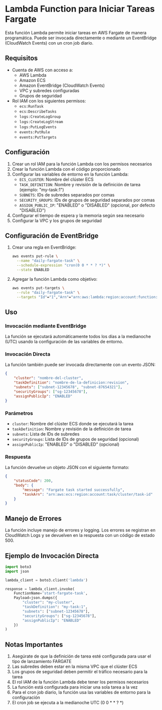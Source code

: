 # Lambda Function para Iniciar Tareas Fargate

Esta función Lambda permite iniciar tareas en AWS Fargate de manera programática. Puede ser invocada directamente o mediante un EventBridge (CloudWatch Events) con un cron job diario.

## Requisitos

- Cuenta de AWS con acceso a:
  - AWS Lambda
  - Amazon ECS
  - Amazon EventBridge (CloudWatch Events)
  - VPC y subredes configuradas
  - Grupos de seguridad
- Rol IAM con los siguientes permisos:
  - `ecs:RunTask`
  - `ecs:DescribeTasks`
  - `logs:CreateLogGroup`
  - `logs:CreateLogStream`
  - `logs:PutLogEvents`
  - `events:PutRule`
  - `events:PutTargets`

## Configuración

1. Crear un rol IAM para la función Lambda con los permisos necesarios
2. Crear la función Lambda con el código proporcionado
3. Configurar las variables de entorno en la función Lambda:
   - `ECS_CLUSTER`: Nombre del clúster ECS
   - `TASK_DEFINITION`: Nombre y revisión de la definición de tarea (ejemplo: "my-task:1")
   - `SUBNETS`: IDs de subredes separados por comas
   - `SECURITY_GROUPS`: IDs de grupos de seguridad separados por comas
   - `ASSIGN_PUBLIC_IP`: "ENABLED" o "DISABLED" (opcional, por defecto "DISABLED")
4. Configurar el tiempo de espera y la memoria según sea necesario
5. Configurar la VPC y los grupos de seguridad

## Configuración de EventBridge

1. Crear una regla en EventBridge:
   ```bash
   aws events put-rule \
     --name "daily-fargate-task" \
     --schedule-expression "cron(0 0 * * ? *)" \
     --state ENABLED
   ```

2. Agregar la función Lambda como objetivo:
   ```bash
   aws events put-targets \
     --rule "daily-fargate-task" \
     --targets "Id"="1","Arn"="arn:aws:lambda:region:account:function:start-fargate-task"
   ```

## Uso

### Invocación mediante EventBridge
La función se ejecutará automáticamente todos los días a la medianoche (UTC) usando la configuración de las variables de entorno.

### Invocación Directa
La función también puede ser invocada directamente con un evento JSON:

```json
{
    "cluster": "nombre-del-cluster",
    "taskDefinition": "nombre-de-la-definicion:revision",
    "subnets": ["subnet-12345678", "subnet-87654321"],
    "securityGroups": ["sg-12345678"],
    "assignPublicIp": "ENABLED"
}
```

### Parámetros

- `cluster`: Nombre del clúster ECS donde se ejecutará la tarea
- `taskDefinition`: Nombre y revisión de la definición de tarea
- `subnets`: Lista de IDs de subredes
- `securityGroups`: Lista de IDs de grupos de seguridad (opcional)
- `assignPublicIp`: "ENABLED" o "DISABLED" (opcional)

### Respuesta

La función devuelve un objeto JSON con el siguiente formato:

```json
{
    "statusCode": 200,
    "body": {
        "message": "Fargate task started successfully",
        "taskArn": "arn:aws:ecs:region:account:task/cluster/task-id"
    }
}
```

## Manejo de Errores

La función incluye manejo de errores y logging. Los errores se registran en CloudWatch Logs y se devuelven en la respuesta con un código de estado 500.

## Ejemplo de Invocación Directa

```python
import boto3
import json

lambda_client = boto3.client('lambda')

response = lambda_client.invoke(
    FunctionName='start-fargate-task',
    Payload=json.dumps({
        "cluster": "my-cluster",
        "taskDefinition": "my-task:1",
        "subnets": ["subnet-12345678"],
        "securityGroups": ["sg-12345678"],
        "assignPublicIp": "ENABLED"
    })
)
```

## Notas Importantes

1. Asegúrate de que la definición de tarea esté configurada para usar el tipo de lanzamiento FARGATE
2. Las subredes deben estar en la misma VPC que el clúster ECS
3. Los grupos de seguridad deben permitir el tráfico necesario para la tarea
4. El rol IAM de la función Lambda debe tener los permisos necesarios
5. La función está configurada para iniciar una sola tarea a la vez
6. Para el cron job diario, la función usa las variables de entorno para la configuración
7. El cron job se ejecuta a la medianoche UTC (0 0 * * ? *) 